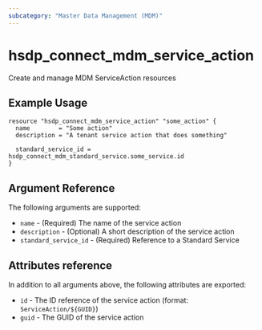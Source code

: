 ```yaml
---
subcategory: "Master Data Management (MDM)"
---
```


# hsdp_connect_mdm_service_action

Create and manage MDM ServiceAction resources

## Example Usage

```hcl
resource "hsdp_connect_mdm_service_action" "some_action" {
  name        = "Some action"
  description = "A tenant service action that does something"
  
  standard_service_id = hsdp_connect_mdm_standard_service.some_service.id
}
```

## Argument Reference

The following arguments are supported:

* `name` - (Required) The name of the service action
* `description` - (Optional) A short description of the service action
* `standard_service_id` - (Required) Reference to a Standard Service

## Attributes reference

In addition to all arguments above, the following attributes are exported:

* `id` - The ID reference of the service action (format: `ServiceAction/${GUID}`)
* `guid` - The GUID of the service action
